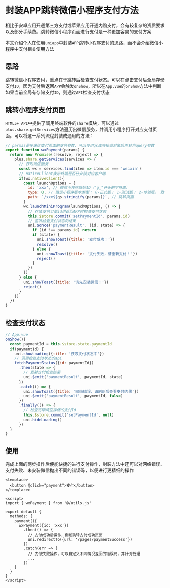 # 封装APP跳转微信小程序支付方法

相比于安卓应用开通第三方支付或苹果应用开通内购支付，会有较复杂的资质要求以及部分手续费。跳转微信小程序页面进行支付是一种更加容易的支付方案

本文介绍个人在使用`uniapp`中封装`APP`跳转小程序支付的思路，而不会介绍微信小程序中支付相关使用方法

## 思路

跳转微信小程序支付，重点在于跳转后检查支付状态。可以在点击支付后全局存储支付`ID`，因为支付后返回`APP`会触发`onShow`，所以在`App.vue`的`onShow`方法中判断如果当前全局有存储支付`ID`，则通过`API`检查支付状态

## 跳转小程序支付页面

`HTML5+ API`中提供了调用终端软件的`share`模块，可以通过`plus.share.getServices`方法遍历出微信服务，并调用小程序打开对应支付页面。可以将这一系列流程封装成通用的方法：

```js
// parmas是传递给支付页面的支付参数，可以使用qs库等接收对象后再转为query参数
export function wxPayment(params) {
  return new Promise((resolve, reject) => {
    plus.share.getServices(services => {
      // 获取微信服务
      const wx = services.find(item => item.id === 'weixin')
      // naticeClient表示终端是否已安装对应客户端
      if(wx.nativeClient){
        const launchOptions = {
          id: 'xxx', // 微信小程序原始ID（"g_"开头的字符串）
          type: 0, // 微信小程序版本类型： 0-正式版； 1-测试版； 2-体验版。 默认值为0
          path: `/xxx${qs.stringify(params)}`, // 跳转页面
        }
        wx.launchMiniProgram(launchOptions, () => {
          // 存储支付订单id供返回APP时检查支付状态
          this.$store.commit('setPaymentId', params.id)
          // 监听检查支付状态的结果
          uni.$once('paymentResult', (id, state) => {
            if (id !== params.id) return
            if (state) {
              uni.showToast({title: '支付成功！'})
              resolve()
            } else {
              uni.showToast({title: '支付失败，请重新支付！'})
              reject()
            }
          })
        })
      } else {
        uni.showToast({title: '请先安装微信！'})
        reject()
      }
    })
  })
}
```

## 检查支付状态

```js
// App.vue
onShow(){
  const paymentId = this.$store.state.paymentId
  if(paymentId) {
    uni.showLoading({title: '获取支付状态中'})
    // 调用检查支付状态的api
    fetchPaymentStatus({id: paymentId})
      .then(state => {
        // 发射支付检查结果
        uni.$emit('paymentResult', paymentId, state)
      })
      .catch(() => {
        uni.showToast({title: '网络错误，请刷新后查看支付结果'})
        uni.$emit('paymentResult', paymentId, false)
      })
      .finally(() => {
        // 检查完毕清空存储的支付Id
        this.$store.commit('setPaymentId', null)
        uni.hideLoading()
      })
  }
}
```

## 使用

完成上面的两步操作后便能快捷的进行支付操作，封装方法中还可以对网络错误、支付失败、未安装微信抛出不同的错误码，以便进行更精细的操作

```vue
<templace>
  <button @click="payment">支付</button>
</templace>

<script>
import { wxPayment } from '@/utils.js'

export default {
  methods: {
    payment(){
      wxPayment({id: 'xxx'})
        .then(() => {
          // 支付成功后操作，例如跳转支付成功页面
          uni.redirectTo({url: '/pages/paymentSuccess'})
        })
        .catch(err => {
          // 支付失败操作，可以自定义不同情况返回的错误码，并针对处理
          ...
        })
    }
  }
}
</script>
```
